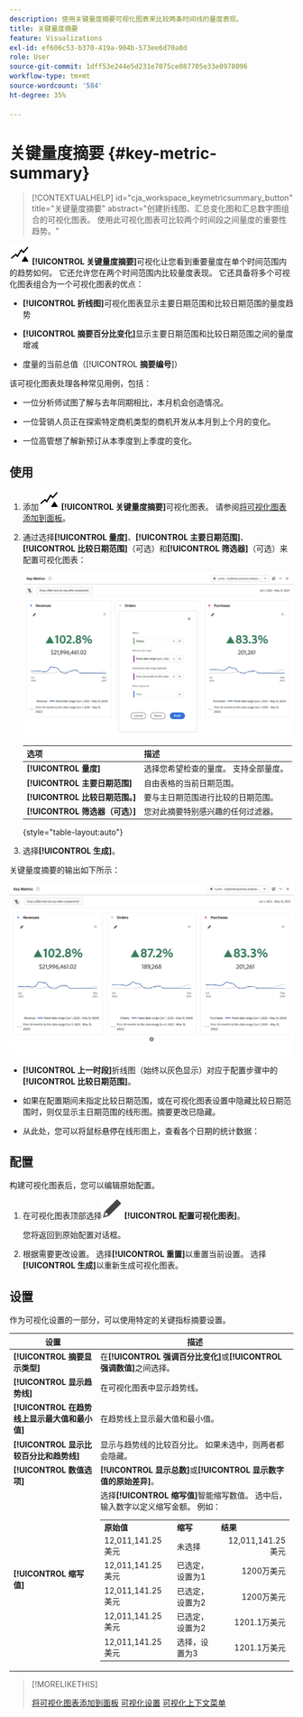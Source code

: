 ```yaml
---
description: 使用关键量度摘要可视化图表来比较两条时间线的量度表现。
title: 关键量度摘要
feature: Visualizations
exl-id: ef606c53-b370-419a-904b-573ee6d70a8d
role: User
source-git-commit: 1dff53e244e5d231e7075ce087705e33e0978096
workflow-type: tm+mt
source-wordcount: '584'
ht-degree: 35%

---
```


# 关键量度摘要 {#key-metric-summary}

<!-- markdownlint-disable MD034 -->

>[!CONTEXTUALHELP]
>id="cja_workspace_keymetricsummary_button"
>title="关键量度摘要"
>abstract="创建折线图、汇总变化图和汇总数字图组合的可视化图表。 使用此可视化图表可比较两个时间段之间量度的重要性趋势。"

<!-- markdownlint-enable MD034 -->


![关键量度](/help/assets/icons/KeyMetrics.svg) **[!UICONTROL 关键量度摘要]**&#x200B;可视化让您看到重要量度在单个时间范围内的趋势如何。 它还允许您在两个时间范围内比较量度表现。 它还具备将多个可视化图表组合为一个可视化图表的优点：

* **[!UICONTROL 折线图]**&#x200B;可视化图表显示主要日期范围和比较日期范围的量度趋势

* **[!UICONTROL 摘要百分比变化]**&#x200B;显示主要日期范围和比较日期范围之间的量度增减

* 度量的当前总值（[!UICONTROL **摘要编号**]）

该可视化图表处理各种常见用例，包括：

* 一位分析师试图了解与去年同期相比，本月机会创造情况。

* 一位营销人员正在探索特定商机类型的商机开发从本月到上个月的变化。

* 一位高管想了解新预订从本季度到上季度的变化。

## 使用

1. 添加![关键量度](/help/assets/icons/KeyMetrics.svg) **[!UICONTROL 关键量度摘要]**&#x200B;可视化图表。 请参阅[将可视化图表添加到面板](freeform-analysis-visualizations.md#add-visualizations-to-a-panel)。

1. 通过选择&#x200B;**[!UICONTROL 量度]**、**[!UICONTROL 主要日期范围]**、**[!UICONTROL 比较日期范围]**（可选）和&#x200B;**[!UICONTROL 筛选器]**（可选）来配置可视化图表：

   ![显示指标、主要日期范围、比较日期范围和区段选项的关键指标配置。](assets/key-metrics-config.png)

   | 选项 | 描述 |
   | --- | --- |
   | **[!UICONTROL 量度]** | 选择您希望检查的量度。 支持全部量度。 |
   | **[!UICONTROL 主要日期范围]** | 自由表格的当前日期范围。 |
   | **[!UICONTROL 比较日期范围。]** | 要与主日期范围进行比较的日期范围。 |
   | **[!UICONTROL 筛选器（可选）]** | 您对此摘要特别感兴趣的任何过滤器。 |

   {style="table-layout:auto"}

1. 选择&#x200B;**[!UICONTROL 生成]**。

<!--## How the Key Metric Summary visualization handles the comparison date range

(This will probably release in January. Per Jaden Howell)

* If the primary date range is set to the panel date range, there are 2-6 options that are considered 'relative' to the primary date range. These usually include the previous period (same amount of time immediately proceeding the primary date range), and 52 weeks prior to that date range.

* If the comparison date range is set to one of the 'relative' options, upon updating the primary date range, the comparison date range updates to the period immediate preceding the panel date range.

* If your comparison date range is *not* set to a 'relative' option, then updating the panel date range changes your primary date range, but has no effect on the comparison date range.

**Example 1**

Primary date range is set to the panel's date range: 'Yesterday'
Comparison date range is set to a relative date range, one of: 'Previous day', 'Same day last week', 'Same day 4 weeks prior', 'Same day last month', 'Same day last year', or 'Same day 52 weeks prior'.
When I change the panel's date range to 'This month', the comparison date range will update to 'Previous month'.

**Example 2**
 
Primary date range is set to the panel's date range: 'Yesterday'
Comparison date range is set to a non-relative date range, such as 'Feb 2nd, 2022', 'Highest sales day', 'Last week', etc. 

>[!NOTE]
>
>Last week is relative to the day the project is opened on, but it is not based on the panel's date range of 'Yesterday'. In other cases, such as if the panel's date range was 'This week', it may be relative.

When you change the panel's date range to '4 days ago', the comparison date range remains at the previous selection. -->

关键量度摘要的输出如下所示：

![显示量度、摘要变化、摘要数字和折线图的关键量度输出。](assets/key-metrics.png)

* **[!UICONTROL 上一时段]**&#x200B;折线图（始终以灰色显示）对应于配置步骤中的&#x200B;**[!UICONTROL 比较日期范围]**。

* 如果在配置期间未指定比较日期范围，或在可视化图表设置中隐藏比较日期范围时，则仅显示主日期范围的线形图。摘要更改已隐藏。

* 从此处，您可以将鼠标悬停在线形图上，查看各个日期的统计数据：


## 配置

构建可视化图表后，您可以编辑原始配置。

1. 在可视化图表顶部选择![编辑](/help/assets/icons/Edit.svg) **[!UICONTROL 配置可视化图表]**。

   您将返回到原始配置对话框。

1. 根据需要更改设置。 选择&#x200B;**[!UICONTROL 重置]**&#x200B;以重置当前设置。 选择&#x200B;**[!UICONTROL 生成]**&#x200B;以重新生成可视化图表。

## 设置

作为可视化设置的一部分，可以使用特定的关键指标摘要设置。

| 设置 | 描述 |
|---|---|
| **[!UICONTROL 摘要显示类型]** | 在&#x200B;**[!UICONTROL 强调百分比变化]**&#x200B;或&#x200B;**[!UICONTROL 强调数值]**&#x200B;之间选择。 |
| **[!UICONTROL 显示趋势线]** | 在可视化图表中显示趋势线。 |
| **[!UICONTROL 在趋势线上显示最大值和最小值]** | 在趋势线上显示最大值和最小值。 |
| **[!UICONTROL 显示比较百分比和趋势线]** | 显示与趋势线的比较百分比。 如果未选中，则两者都会隐藏。 |
| **[!UICONTROL 数值选项]** | **[!UICONTROL 显示总数]**&#x200B;或&#x200B;**[!UICONTROL 显示数字值的原始差异]**。 |
| **[!UICONTROL 缩写值]** | 选择&#x200B;**[!UICONTROL 缩写值]**&#x200B;智能缩写数值。 选中后，输入数字以定义缩写金额。 例如：<br/><table><tr><td>**原始值**</td><td>**缩写**</td><td>**结果**</td></tr><tr><td>12,011,141.25美元</td><td>未选择</td><td  align="right">12,011,141.25美元</td></tr><tr><td>12,011,141.25美元</td><td>已选定，设置为1</td><td align="right">1200万美元</td></tr><tr><td>12,011,141.25美元</td><td>已选定，设置为2</td><td  align="right">1200万美元</td></tr><tr><td>12,011,141.25美元</td><td>已选定，设置为2</td><td align="right">1201.1万美元</td></tr><tr><td>12,011,141.25美元</td><td>选择，设置为3</td><td align="right">1201.1万美元</td></tr></table> |

>[!MORELIKETHIS]
>
>[将可视化图表添加到面板](/help/analysis-workspace/visualizations/freeform-analysis-visualizations.md#add-visualizations-to-a-panel)
>[可视化设置](/help/analysis-workspace/visualizations/freeform-analysis-visualizations.md#settings)
>[可视化上下文菜单](/help/analysis-workspace/visualizations/freeform-analysis-visualizations.md#context-menu)
>
